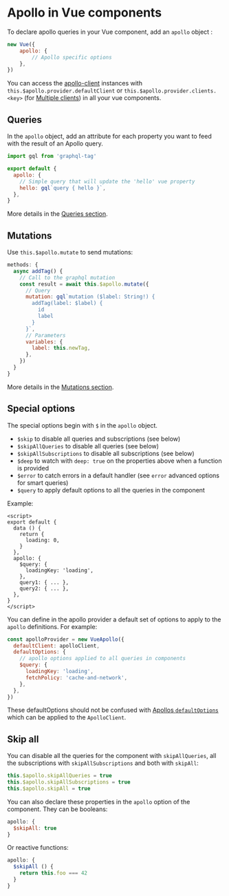 # Apollo in Vue components

To declare apollo queries in your Vue component, add an `apollo` object :

```js
new Vue({
    apollo: {
        // Apollo specific options
    },
})
```

You can access the [apollo-client](https://www.apollographql.com/docs/react/) instances with `this.$apollo.provider.defaultClient` or `this.$apollo.provider.clients.<key>` (for [Multiple clients](../multiple-clients.md)) in all your vue components.

## Queries

In the `apollo` object, add an attribute for each property you want to feed with the result of an Apollo query.

```js
import gql from 'graphql-tag'

export default {
  apollo: {
    // Simple query that will update the 'hello' vue property
    hello: gql`query { hello }`,
  },
}
```

More details in the [Queries section](./queries.md).

## Mutations

Use `this.$apollo.mutate` to send mutations:

```js
methods: {
  async addTag() {
    // Call to the graphql mutation
    const result = await this.$apollo.mutate({
      // Query
      mutation: gql`mutation ($label: String!) {
        addTag(label: $label) {
          id
          label
        }
      }`,
      // Parameters
      variables: {
        label: this.newTag,
      },
    })
  }
}
```

More details in the [Mutations section](./mutations.md).

## Special options

The special options begin with `$` in the `apollo` object.

- `$skip` to disable all queries and subscriptions (see below)
- `$skipAllQueries` to disable all queries (see below)
- `$skipAllSubscriptions` to disable all subscriptions (see below)
- `$deep` to watch with `deep: true` on the properties above when a function is provided
- `$error` to catch errors in a default handler (see `error` advanced options for smart queries)
- `$query` to apply default options to all the queries in the component

Example:

```vue
<script>
export default {
  data () {
    return {
      loading: 0,
    }
  },
  apollo: {
    $query: {
      loadingKey: 'loading',
    },
    query1: { ... },
    query2: { ... },
  },
}
</script>
```

You can define in the apollo provider a default set of options to apply to the `apollo` definitions. For example:

```js
const apolloProvider = new VueApollo({
  defaultClient: apolloClient,
  defaultOptions: {
    // apollo options applied to all queries in components
    $query: {
      loadingKey: 'loading',
      fetchPolicy: 'cache-and-network',
    },
  },
})
```

These defaultOptions should not be confused with [Apollos `defaultOptions`](https://www.apollographql.com/docs/react/api/apollo-client.html#DefaultOptions) which can be applied to the `ApolloClient`.



## Skip all

You can disable all the queries for the component with `skipAllQueries`, all the subscriptions with `skipAllSubscriptions` and both with `skipAll`:

```js
this.$apollo.skipAllQueries = true
this.$apollo.skipAllSubscriptions = true
this.$apollo.skipAll = true
```

You can also declare these properties in the `apollo` option of the component. They can be booleans:

```js
apollo: {
  $skipAll: true
}
```

Or reactive functions:

```js
apollo: {
  $skipAll () {
    return this.foo === 42
  }
}
```
